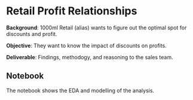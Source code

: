 # Retail Profit Relationships

**Background**: 1000ml Retail (alias) wants to figure out the optimal spot for discounts and profit.

**Objective**: They want to know the impact of discounts on profits.

**Deliverable**: Findings, methodogy, and reasoning to the sales team.


## Notebook
The notebook shows the EDA and modelling of the analysis. 
